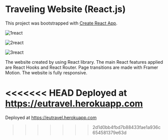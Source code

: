 ﻿# Traveling Website (React.js)
This project was bootstrapped with [Create React App](https://github.com/facebook/create-react-app).

![1react](https://user-images.githubusercontent.com/81252760/115949273-39856e80-a4d4-11eb-8328-2a3764eb2cdf.jpg)

![2react](https://user-images.githubusercontent.com/81252760/115949300-5f127800-a4d4-11eb-913a-7fd17fcd1f84.jpg)

![3react](https://user-images.githubusercontent.com/81252760/115949277-3c805f00-a4d4-11eb-8707-aa8fde66f4fd.jpg)

The website created by using React library. The main React features applied are React Hooks and React Router. Page transitions are made with Framer Motion. The website is fully responsive.

<<<<<<< HEAD
Deployed at https://eutravel.herokuapp.com
=======
Deployed at https://eutravel.herokuapp.com
>>>>>>> 2d1d0bb4fbd7b88433fae1a936c654581379e63d

